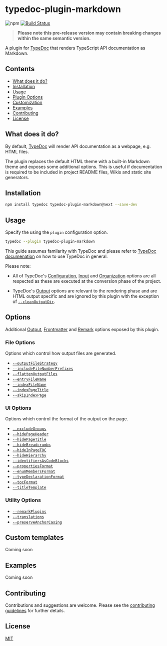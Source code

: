 # typedoc-plugin-markdown

![npm](https://img.shields.io/npm/v/typedoc-plugin-markdown%2Fnext?&logo=npm) [![Build Status](https://github.com/tgreyuk/typedoc-plugin-markdown/actions/workflows/ci.yml/badge.svg?branch=master)](https://github.com/tgreyuk/typedoc-plugin-markdown/actions/workflows/ci.yml)

> **Please note this pre-release version may contain breaking changes within the same semantic version.**

A plugin for [TypeDoc](https://typedoc.org) that renders TypeScript API documentation as Markdown.

## Contents

- [What does it do?](#what-does-it-do)
- [Installation](#installation)
- [Usage](#usage)
- [Plugin Options](#plugin-options)
- [Customization](#customization)
- [Examples](#examples)
- [Contributing](#contributing)
- [License](#license)

## What does it do?

By default, [TypeDoc](https://typedoc.org) will render API documentation as a webpage, e.g. HTML files.

The plugin replaces the default HTML theme with a built-in Markdown theme and exposes some additional options. This is useful if documentation is required to be included in project README files, Wikis and static site generators.

## Installation

```bash
npm install typedoc typedoc-plugin-markdown@next --save-dev
```

## Usage

Specify the using the `plugin` configuration option.

```bash
typedoc --plugin typedoc-plugin-markdown
```

This guide assumes familarity with TypeDoc and please refer to [TypeDoc documenation](https://typedoc.org/guides/installation/) on how to use TypeDoc in general.

Please note:

- All of TypeDoc's [Configuration](https://typedoc.org/options/configuration/), [Input](https://typedoc.org/options/input/) and [Organization](https://typedoc.org/options/organization/) options are all respected as these are executed at the conversion phase of the project.

- TypeDoc's [Output](https://typedoc.org/options/output/) options are relevant to the rendering phase and are HTML output specific and are ignored by this plugin with the exception of [`--cleanOutputDir`]().

## Options

Additional [Output](./docs/guides/options/output.md), [Frontmatter](./docs/guides/options/ui.md) and [Remark](./docs/guides/options/utility.md) options exposed by this plugin.

### File Options

Options which control how output files are generated.

- [`--outputFileStrategy`]()
- [`--includeFileNumberPrefixes`]()
- [`--flattenOutputFiles`]()
- [`--entryFileName`]()
- [`--indexFileName`]()
- [`--indexPageTitle`]()
- [`--skipIndexPage`]()

### UI Options

Options which control the format of the output on the page.

- [`--excludeGroups`]()
- [`--hidePageHeader`]()
- [`--hidePageTitle`]()
- [`--hideBreadcrumbs`]()
- [`--hideInPageTOC`]()
- [`--hideHierarchy`]()
- [`--identifiersAsCodeBlocks`]()
- [`--propertiesFormat`]()
- [`--enumMembersFormat`]()
- [`--typeDeclarationFormat`]()
- [`--tocFormat`]()
- [`--titleTemplate`]()

### Utility Options

- [`--remarkPlugins`]()
- [`--translations`]()
- [`--preserveAnchorCasing`]()

## Custom templates

Coming soon

## Examples

Coming soon

## Contributing

Contributions and suggestions are welcome. Please see the [contributing guidelines](CONTRIBUTING.md) for further details.

## License

[MIT](https://github.com/tgreyuk/typedoc-plugin-markdown/blob/master/LICENSE)
